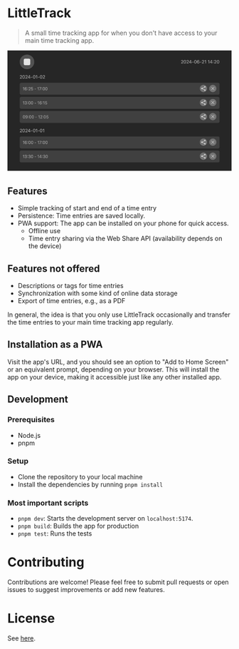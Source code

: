 # LittleTrack

> A small time tracking app for when you don't have access to your main time tracking app.

![screenshot](assets/screenshot.png)

## Features

- Simple tracking of start and end of a time entry
- Persistence: Time entries are saved locally.
- PWA support: The app can be installed on your phone for quick access.
  - Offline use
  - Time entry sharing via the Web Share API (availability depends on the device)

## Features not offered

- Descriptions or tags for time entries
- Synchronization with some kind of online data storage
- Export of time entries, e.g., as a PDF

In general, the idea is that you only use LittleTrack occasionally and transfer the time entries to your main time tracking app regularly.

## Installation as a PWA

Visit the app's URL, and you should see an option to "Add to Home Screen" or an equivalent prompt, depending on your browser. This will install the app on your device, making it accessible just like any other installed app.

## Development

### Prerequisites

- Node.js
- pnpm

### Setup

- Clone the repository to your local machine
- Install the dependencies by running `pnpm install`

### Most important scripts

- `pnpm dev`: Starts the development server on `localhost:5174`.
- `pnpm build`: Builds the app for production
- `pnpm test`: Runs the tests

# Contributing

Contributions are welcome! Please feel free to submit pull requests or open issues to suggest improvements or add new features.

# License

See [here](LICENSE).
